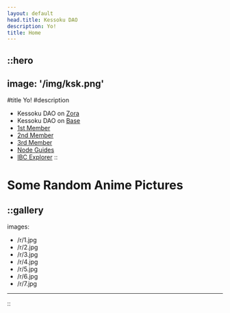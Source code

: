 ```yaml
---
layout: default
head.title: Kessoku DAO
description: Yo!
title: Home
---
```


::hero
---
image: '/img/ksk.png'
---
#title
Yo!
#description
- Kessoku DAO on [Zora](https://nouns.build/dao/zora/0x68fa9900f534704f04a8eb2bca02eaf441603c7a)
- Kessoku DAO on [Base](https://nouns.build/dao/base/0xe840a524e43c9161cf6324782400a35aafe723db)
- [1st Member](/megumii)
- [2nd Member](/azet)
- [3rd Member](/livy)
- [Node Guides](https://k.megumii.xyz)
- [IBC Explorer](https://exp.kessoku.xyz)
::

# Some Random Anime Pictures

::gallery
---
images:
  - /r/1.jpg
  - /r/2.jpg
  - /r/3.jpg
  - /r/4.jpg
  - /r/5.jpg
  - /r/6.jpg
  - /r/7.jpg
---
::
